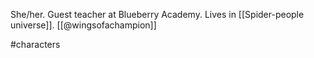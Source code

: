 She/her.  Guest teacher at Blueberry Academy. Lives in [[Spider-people universe]]. [[@wingsofachampion]]

#characters 